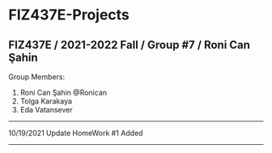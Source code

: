 # FIZ437E-Projects
FIZ437E / 2021-2022 Fall / Group #7 / Roni Can Şahin
---


Group Members:

1. Roni Can Şahin @Ronican
2. Tolga Karakaya
3. Eda Vatansever

---
10/19/2021 Update
  HomeWork #1 Added
  
---
